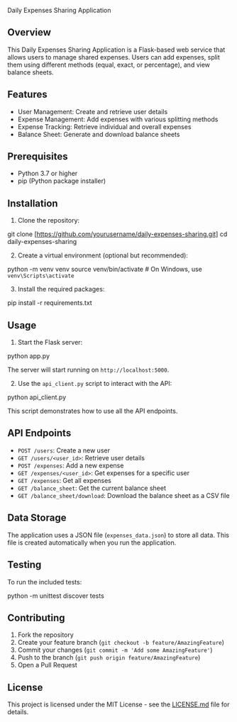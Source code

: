 Daily Expenses Sharing Application

## Overview

This Daily Expenses Sharing Application is a Flask-based web service that allows users to manage shared expenses. Users can add expenses, split them using different methods (equal, exact, or percentage), and view balance sheets.

## Features

- User Management: Create and retrieve user details
- Expense Management: Add expenses with various splitting methods
- Expense Tracking: Retrieve individual and overall expenses
- Balance Sheet: Generate and download balance sheets

## Prerequisites

- Python 3.7 or higher
- pip (Python package installer)

## Installation

1. Clone the repository:

git clone [https://github.com/yourusername/daily-expenses-sharing.git]
cd daily-expenses-sharing


2. Create a virtual environment (optional but recommended):


python -m venv venv
source venv/bin/activate  # On Windows, use `venv\Scripts\activate`


3. Install the required packages:

pip install -r requirements.txt

## Usage

1. Start the Flask server:


python app.py

The server will start running on `http://localhost:5000`.

2. Use the `api_client.py` script to interact with the API:


python api_client.py

This script demonstrates how to use all the API endpoints.

## API Endpoints

- `POST /users`: Create a new user
- `GET /users/<user_id>`: Retrieve user details
- `POST /expenses`: Add a new expense
- `GET /expenses/<user_id>`: Get expenses for a specific user
- `GET /expenses`: Get all expenses
- `GET /balance_sheet`: Get the current balance sheet
- `GET /balance_sheet/download`: Download the balance sheet as a CSV file

## Data Storage

The application uses a JSON file (`expenses_data.json`) to store all data. This file is created automatically when you run the application.

## Testing

To run the included tests:


python -m unittest discover tests


## Contributing

1. Fork the repository
2. Create your feature branch (`git checkout -b feature/AmazingFeature`)
3. Commit your changes (`git commit -m 'Add some AmazingFeature'`)
4. Push to the branch (`git push origin feature/AmazingFeature`)
5. Open a Pull Request

## License

This project is licensed under the MIT License - see the [LICENSE.md](LICENSE.md) file for details.
